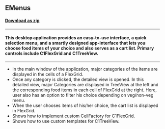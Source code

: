 ## EMenus
#### [Download as zip](https://downgit.github.io/#/home?url=https://github.com/GrapeCity/ComponentOne-UWP-Samples/tree/master/C1.UWP.FlexGrid/CS/EMenus)
____
#### This desktop application provides an easy-to-use interface, a quick selection menu, and a smartly designed app-interface that lets you choose food items of your choice and also serves as a cart list. Primary controls include C1FlexGrid and C1TreeView.
____

* In the main window of the application, major categories of the items are displayed in the cells of a FlexGrid.
* Once any category is clicked, the detailed view is opened. In this detailed view, major Categories are displayed in TreeView at the left and the corresponding food items in each cell of FlexGrid at the right. Here, user also has an option to filter his choice depending on veg/non-veg menu.
* When the user chooses items of his/her choice, the cart list is displayed in FlexGrid.
* Shows how to implement custom CellFactory for C1FlexGrid.
* Shows how to use custom templates for C1TreeView.
